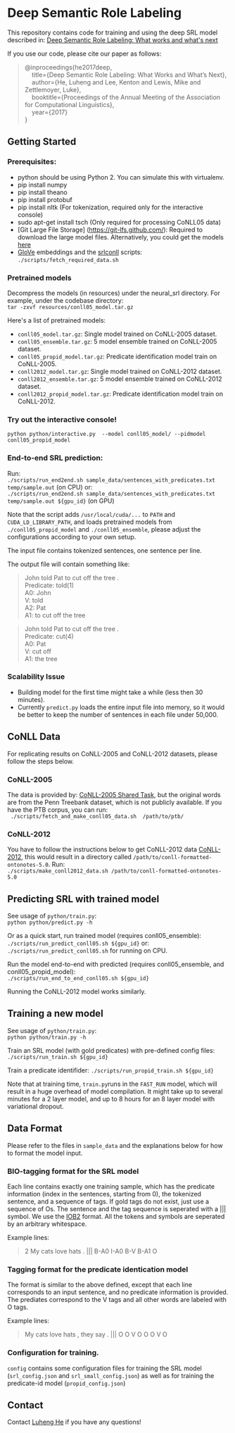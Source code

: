 # Deep Semantic Role Labeling

This repository contains code for training and using the deep SRL model described in:
[Deep Semantic Role Labeling: What works and what's next](https://homes.cs.washington.edu/~luheng/files/acl2017_hllz.pdf)

If you use our code, please cite our paper as follows:  
  > @inproceedings{he2017deep,  
  > &nbsp; &nbsp; title={Deep Semantic Role Labeling: What Works and What’s Next},  
  > &nbsp; &nbsp; author={He, Luheng and Lee, Kenton and Lewis, Mike and Zettlemoyer, Luke},  
  > &nbsp; &nbsp; booktitle={Proceedings of the Annual Meeting of the Association for Computational Linguistics},  
  > &nbsp; &nbsp; year={2017}  
  > }  

## Getting Started
### Prerequisites:
* python should be using Python 2. You can simulate this with virtualenv.
* pip install numpy
* pip install theano
* pip install protobuf
* pip install nltk (For tokenization, required only for the interactive console)
* sudo apt-get install tsch (Only required for processing CoNLL05 data)
* [Git Large File Storage] (https://git-lfs.github.com/): Required to download the large model files. Alternatively, you could get the models [here](https://drive.google.com/drive/folders/0B5zHXdvxrsjNZUx2YXJ5cEM0TW8?usp=sharing)
* [GloVe](https://nlp.stanford.edu/projects/glove/) embeddings and the [srlconll](http://www.lsi.upc.edu/~srlconll/soft.html) scripts:  
`./scripts/fetch_required_data.sh`

### Pretrained models
Decompress the models (in resources) under the neural_srl directory. For example, under the codebase directory:  
`tar -zxvf resources/conll05_model.tar.gz`

Here's a list of pretrained models:
* `conll05_model.tar.gz`: Single model trained on CoNLL-2005 dataset.
* `conll05_ensemble.tar.gz`: 5 model ensemble trained on CoNLL-2005 dataset.
* `conll05_propid_model.tar.gz`: Predicate identification model train on CoNLL-2005.
* `conll2012_model.tar.gz`: Single model trained on CoNLL-2012 dataset.
* `conll2012_ensemble.tar.gz`: 5 model ensemble trained on CoNLL-2012 dataset.
* `conll2012_propid_model.tar.gz`: Predicate identification model train on CoNLL-2012.


### Try out the interactive console!
`python python/interactive.py  --model conll05_model/ --pidmodel conll05_propid_model`

### End-to-end SRL prediction:
Run:  
`./scripts/run_end2end.sh sample_data/sentences_with_predicates.txt temp/sample.out` (on CPU)
or:   
`./scripts/run_end2end.sh sample_data/sentences_with_predicates.txt temp/sample.out ${gpu_id}` (on GPU)

Note that the script adds `/usr/local/cuda/...` to `PATH` and `CUDA_LD_LIBRARY_PATH`, and loads pretrained models from `./conll05_propid_model` and `./conll05_ensemble`, please adjust the configurations according to your own setup.

The input file contains tokenized sentences, one sentence per line.

The output file will contain something like:
> John told Pat to cut off the tree .  
>  Predicate: told(1)  
>    A0: John  
>    V: told  
>    A2: Pat  
>    A1: to cut off the tree  

> John told Pat to cut off the tree .  
>  Predicate: cut(4)  
>    A0: Pat  
>    V: cut off  
>    A1: the tree  


### Scalability Issue
* Building model for the first time might take a while (less then 30 minutes).
* Currently `predict.py` loads the entire input file into memory, so it would be better to keep the number of sentences in each file under 50,000.

## CoNLL Data
For replicating results on CoNLL-2005 and CoNLL-2012 datasets, please follow the steps below.

### CoNLL-2005
The data is provided by:
[CoNLL-2005 Shared Task](http://www.lsi.upc.edu/~srlconll/soft.html),
but the original words are from the Penn Treebank dataset, which is not publicly available.
If you have the PTB corpus, you can run:  
` ./scripts/fetch_and_make_conll05_data.sh  /path/to/ptb/`  

### CoNLL-2012
You have to follow the instructions below to get CoNLL-2012 data
[CoNLL-2012](http://cemantix.org/data/ontonotes.html), this would result in a directory called `/path/to/conll-formatted-ontonotes-5.0`.
Run:  
`./scripts/make_conll2012_data.sh /path/to/conll-formatted-ontonotes-5.0`

## Predicting SRL with trained model
See usage of `python/train.py`:  
`python python/predict.py -h`

Or as a quick start, run trained model (requires conll05_ensemble):  
`./scripts/run_predict_conll05.sh ${gpu_id}`
or:   
`./scripts/run_predict_conll05.sh` for running on CPU.

Run the model end-to-end with predicted (requires conll05_ensemble, and conll05_propid_model):  
`./scripts/run_end_to_end_conll05.sh ${gpu_id}`

Running the CoNLL-2012 model works similarly.

## Training a new model
See usage of `python/train.py`:  
`python python/train.py -h`

Train an SRL model (with gold predicates) with pre-defined config files:
`./scripts/run_train.sh ${gpu_id}`

Train a predicate identifider:
`./scripts/run_propid_train.sh ${gpu_id}`

Note that at training time, `train.py`runs in the `FAST_RUN` model, which will result in a huge overhead of model compilation. It might take up to several minutes for a 2 layer model, and up to 8 hours for an 8 layer model with variational dropout.

## Data Format
Please refer to the files in `sample_data` and the explanations below for how to format the model input. 

### BIO-tagging format for the SRL model
Each line contains exactly one training sample, which has the predicate information (index in the sentences, starting from 0), the tokenized sentence, and a sequence of tags. If gold tags do not exist, just use a sequence of Os. The sentence and the tag sequence is seperated with a ||| symbol. We use the [IOB2](https://en.wikipedia.org/wiki/Inside_Outside_Beginning) format. All the tokens and symbols are seperated by an arbitrary whitespace.

Example lines:
  > 2 My cats love hats . ||| B-A0 I-A0 B-V B-A1 O

### Tagging format for the predicate identication model
The format is similar to the above defined, except that each line corresponds to an input sentence, and no predicate information is provided. The prediates correspond to the V tags and all other words are labeled with O tags.

Example lines:
  > My cats love hats , they say . ||| O O V O O O V O

### Configuration for training.
`config` contains some configuration files for training the SRL model (`srl_config.json` and `srl_small_config.json`) as well as for training the predicate-id model (`propid_config.json`)


## Contact

Contact [Luheng He](https://homes.cs.washington.edu/~luheng/) if you have any questions!
